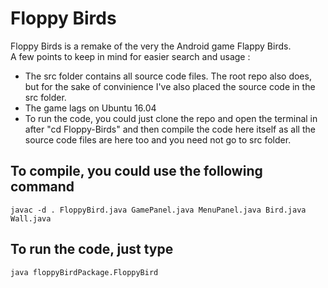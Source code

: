 # Floppy Birds

Floppy Birds is a remake of the very the Android game Flappy Birds.<br>
A few points to keep in mind for easier search and usage :
- The src folder contains all source code files. The root repo also does, but for the sake of convinience I've also placed the source code in the src folder.
- The game lags on Ubuntu 16.04
- To run the code, you could just clone the repo and open the terminal in after "cd Floppy-Birds" and then compile the code here itself as all the source code files are here too and you need not go to src folder.

## To compile, you could use the following command
    javac -d . FloppyBird.java GamePanel.java MenuPanel.java Bird.java Wall.java

## To run the code, just type
    java floppyBirdPackage.FloppyBird
